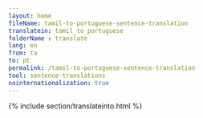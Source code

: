 ```yaml
---
layout: home
fileName: tamil-to-portuguese-sentence-translation
translatein: tamil_to_portuguese
folderName : translate
lang: en
from: ta
to: pt
permalink: /tamil-to-portuguese-sentence-translation
tool: sentence-translations
nointernationalization: true
---
```

{% include section/translateinto.html %}
